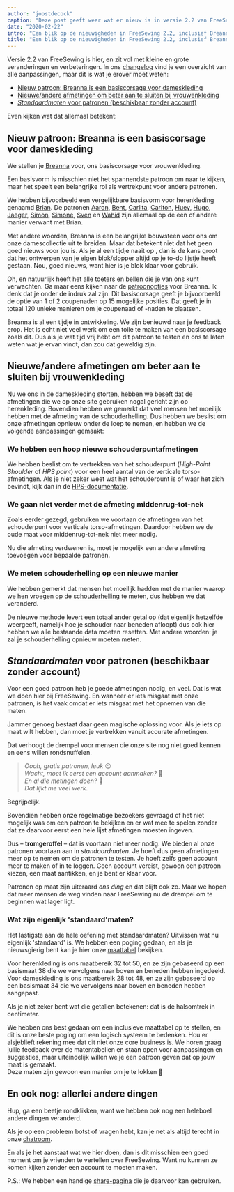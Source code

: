 ```yaml
---
author: "joostdecock"
caption: "Deze post geeft weer wat er nieuw is in versie 2.2 van FreeSewing"
date: "2020-02-22"
intro: "Een blik op de nieuwigheden in FreeSewing 2.2, inclusief Breanna, ons basiscorsage voor dameskleding"
title: "Een blik op de nieuwigheden in FreeSewing 2.2, inclusief Breanna, ons basiscorsage voor dameskleding"
---
```


Versie 2.2 van FreeSewing is hier, en zit vol met kleine en grote veranderingen en verbeteringen. In ons [changelog](https://github.com/freesewing/freesewing/blob/develop/CHANGELOG.md) vind je een overzicht van alle aanpassingen, maar dit is wat je erover moet weten:

 - [Nieuw patroon: Breanna is een basiscorsage voor dameskleding](#new-pattern-breanna-is-a-bodice-block-for-womenswear)
 - [Nieuwe/andere afmetingen om beter aan te sluiten bij vrouwenkleding](#newdifferent-measurements-to-better-suit-womenswear)
 - [*Standaardmaten* voor patronen (beschikbaar zonder account)](#generate-patterns-in-standard-sizes-no-account-required)

Even kijken wat dat allemaal betekent:

## Nieuw patroon: Breanna is een basiscorsage voor dameskleding

<Linedrawing pattern="breanna" />

We stellen je [Breanna](/designs/breanna/) voor, ons basiscorsage voor vrouwenkleding.

Een basisvorm is misschien niet het spannendste patroon om naar te kijken, maar het speelt een belangrijke rol als vertrekpunt voor andere patronen.

We hebben bijvoorbeeld een vergelijkbare basisvorm voor herenkleding genaamd [Brian](/designs/brian/). De patronen [Aaron](/designs/aaron/), [Bent](/designs/bent/), [Carlita](/designs/carlita/), [Carlton](/designs/carlton/), [Huey](/designs/huey/), [Hugo](/designs/hugo/), [Jaeger](/designs/jaeger/), [Simon](/designs/simon/), [Simone](/designs/simone/), [Sven](/designs/sven/) en [Wahid](/designs/wahid/) zijn allemaal op de een of andere manier verwant met Brian.

Met andere woorden, Breanna is een belangrijke bouwsteen voor ons om onze damescollectie uit te breiden. Maar dat betekent niet dat het geen goed nieuws voor jou is. Als je al een tijdje naait op , dan is de kans groot dat het ontwerpen van je eigen blok/slopper altijd op je to-do lijstje heeft gestaan. Nou, goed nieuws, want hier is je blok klaar voor gebruik.

Oh, en natuurlijk heeft het alle toeters en bellen die je van ons kunt verwachten. Ga maar eens kijken naar de [patroonopties](/docs/patterns/breanna/options/) voor Breanna. Ik denk dat je onder de indruk zal zijn. Dit basiscorsage geeft je bijvoorbeeld de optie van 1 of 2 coupenaden op 15 mogelijke posities. Dat geeft je in totaal 120 unieke manieren om je coupenaad of -naden te plaatsen.

Breanna is al een tijdje in ontwikkeling. We zijn benieuwd naar je feedback erop. Het is echt niet veel werk om een toile te maken van een basiscorsage zoals dit. Dus als je wat tijd vrij hebt om dit patroon te testen en ons te laten weten wat je ervan vindt, dan zou dat geweldig zijn.


## Nieuwe/andere afmetingen om beter aan te sluiten bij vrouwenkleding

Nu we ons in de dameskleding storten, hebben we beseft dat de afmetingen die we op onze site gebruiken nogal gericht zijn op herenkleding. Bovendien hebben we gemerkt dat veel mensen het moeilijk hebben met de afmeting van de schouderhelling. Dus hebben we beslist om onze afmetingen opnieuw onder de loep te nemen, en hebben we de volgende aanpassingen gemaakt:

### We hebben een hoop nieuwe schouderpuntafmetingen

We hebben beslist om te vertrekken van het schouderpunt (*High-Point Shoulder* of *HPS point*) voor een heel aantal van de verticale torso-afmetingen. Als je niet zeker weet wat het schouderpunt is of waar het zich bevindt, kijk dan in de [HPS-documentatie](/docs/measurements/hps/).

### We gaan niet verder met de afmeting middenrug-tot-nek

Zoals eerder gezegd, gebruiken we voortaan de afmetingen van het schouderpunt voor verticale torso-afmetingen. Daardoor hebben we de oude maat voor middenrug-tot-nek niet meer nodig.

Nu die afmeting verdwenen is, moet je mogelijk een andere afmeting toevoegen voor bepaalde patronen.

### We meten schouderhelling op een nieuwe manier

We hebben gemerkt dat mensen het moeilijk hadden met de manier waarop we hen vroegen op de [schouderhelling](/docs/measurements/shoulderslope) te meten, dus hebben we dat veranderd.

De nieuwe methode levert een totaal ander getal op (dat eigenlijk hetzelfde weergeeft, namelijk hoe je schouder naar beneden afloopt) dus ook hier hebben we alle bestaande data moeten resetten. Met andere woorden: je zal je schouderhelling opnieuw moeten meten.

## *Standaardmaten* voor patronen (beschikbaar zonder account)

Voor een goed patroon heb je goede afmetingen nodig, en veel. Dat is wat we doen hier bij FreeSewing. En wanneer er iets misgaat met onze patronen, is het vaak omdat er iets misgaat met het opnemen van die maten.

Jammer genoeg bestaat daar geen magische oplossing voor. Als je iets op maat wilt hebben, dan moet je vertrekken vanuit accurate afmetingen.

Dat verhoogt de drempel voor mensen die onze site nog niet goed kennen en eens willen rondsnuffelen.

> *Oooh, gratis patronen, leuk* 😍  
> *Wacht, moet ik eerst een account aanmaken?* 🤔  
> *En al die metingen doen?* 😬  
> *Dat lijkt me veel werk.*

Begrijpelijk.

Bovendien hebben onze regelmatige bezoekers gevraagd of het niet mogelijk was om een patroon te bekijken en er wat mee te spelen zonder dat ze daarvoor eerst een hele lijst afmetingen moesten ingeven.

Dus – __tromgeroffel__ – dat is voortaan niet meer nodig. We bieden al onze patronen voortaan aan in *standaardmaten*. Je hoeft dus geen afmetingen meer op te nemen om de patronen te testen. Je hoeft zelfs geen account meer te maken of in te loggen. Geen account vereist, gewoon een patroon kiezen, een maat aantikken, en je bent er klaar voor.

Patronen op maat zijn uiteraard *ons ding* en dat blijft ook zo. Maar we hopen dat meer mensen de weg vinden naar FreeSewing nu de drempel om te beginnen wat lager ligt.

### Wat zijn eigenlijk 'standaard'maten?

Het lastigste aan de hele oefening met standaardmaten? Uitvissen wat nu eigenlijk 'standaard' is. We hebben een poging gedaan, en als je nieuwsgierig bent kan je hier onze [maattabel](/docs/various/sizes/) bekijken.

Voor herenkleding is ons maatbereik 32 tot 50, en ze zijn gebaseerd op een basismaat 38 die we vervolgens naar boven en beneden hebben ingedeeld.  
Voor dameskleding is ons maatbereik 28 tot 48, en ze zijn gebaseerd op een basismaat 34 die we vervolgens naar boven en beneden hebben aangepast.

<Note>

Als je niet zeker bent wat die getallen betekenen: dat is de halsomtrek in centimeter.

</Note>

We hebben ons best gedaan om een inclusieve maattabel op te stellen, en dit is onze beste poging om een logisch systeem te bedenken. Hou er alsjeblieft rekening mee dat dit niet onze core business is. We horen graag jullie feedback over de matentabellen en staan open voor aanpassingen en suggesties, maar uiteindelijk willen we je een patroon geven dat op jouw maat is gemaakt.  
Deze maten zijn gewoon een manier om je te lokken 🤫


## En ook nog: allerlei andere dingen

Hup, ga een beetje rondklikken, want we hebben ook nog een heleboel andere dingen veranderd.

Als je op een probleem botst of vragen hebt, kan je net als altijd terecht in onze [chatroom](https://discord.freesewing.org/).

En als je het aanstaat wat we hier doen, dan is dit misschien een goed moment om je vrienden te vertellen over FreeSewing. Want nu kunnen ze komen kijken zonder een account te moeten maken.

P.S.: We hebben een handige [share-pagina](/share/) die je daarvoor kan gebruiken.




